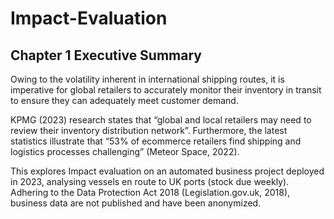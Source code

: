 # Impact-Evaluation

## Chapter 1 Executive Summary

Owing to the volatility inherent in international shipping routes, it is imperative for global retailers to accurately monitor their inventory in transit to ensure they can adequately meet customer demand.

KPMG (2023) research states that “global and local retailers may need to review their inventory distribution network”. Furthermore, the latest statistics illustrate that “53% of ecommerce retailers find shipping and logistics processes challenging” (Meteor Space, 2022).

This explores Impact evaluation on an automated business project deployed in 2023, analysing vessels en route to UK ports (stock due weekly). Adhering to the Data Protection Act 2018 (Legislation.gov.uk, 2018), business data are not published and have been anonymized.

